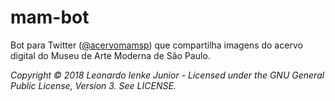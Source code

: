 # mam-bot
Bot para Twitter ([@acervomamsp](https://www.twitter.com/acervomamsp)) que compartilha imagens do acervo digital do Museu de Arte Moderna de São Paulo.

*Copyright © 2018 Leonardo Ienke Junior - Licensed under the GNU General Public License, Version 3. See LICENSE.*
